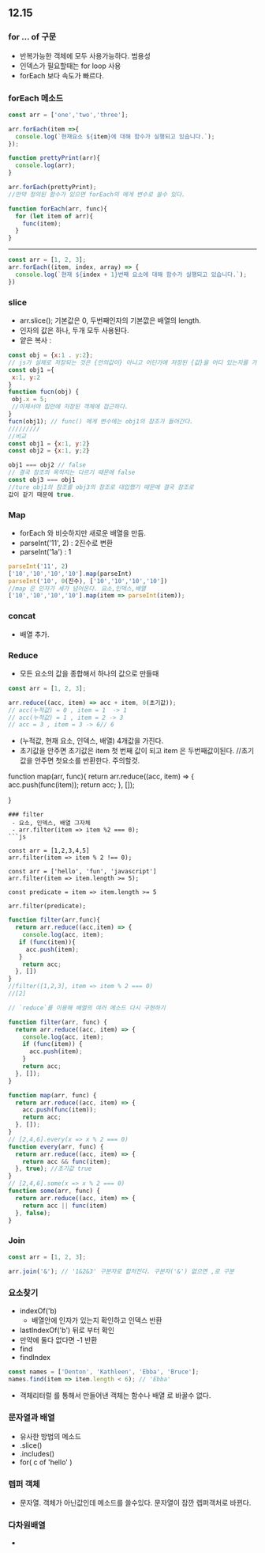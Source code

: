 ## 12.15
 ### for ... of 구문
  - 반복가능한 객체에 모두 사용가능하다. 범용성
  - 인덱스가 필요할때는 for loop 사용
  - forEach 보다 속도가 빠르다.
  
 ### forEach 메소드
```js
const arr = ['one','two','three'];

arr.forEach(item =>{
  console.log(`현재요소 ${item}에 대해 함수가 실행되고 있습니다.`);
});

function prettyPrint(arr){
  console.log(arr);
}

arr.forEach(prettyPrint);
//만약 정의된 함수가 있으면 forEach의 메게 변수로 쓸수 있다.

function forEach(arr, func){
  for (let item of arr){
    func(item);
  }
}
```
-----
```js
const arr = [1, 2, 3];
arr.forEach((item, index, array) => {
  console.log(`현재 ${index + 1}번째 요소에 대해 함수가 실행되고 있습니다.`);
})
```
 ### slice
 - arr.slice(); 기본값은 0, 두번째인자의 기본깞은 배열의 length.
 - 인자의 값은 하나, 두개 모두 사용된다.
 - 얕은 복사 : 
 ```js
 const obj = {x:1 . y:2};
 // js가 실제로 저장되는 것은 {안의값이} 아니고 어딘가에 저장된 {값}을 어디 있는지를 가르키는 값나타낸다(참조)
const obj1 ={
  x:1, y:2
}
function fucn(obj) {
  obj.x = 5;
  //이제서야 힙안에 저장된 객체에 접근하다.
}
fucn(obj1); // func() 메게 변수에는 obj1의 참조가 들어간다.
/////////
//비교
const obj1 = {x:1, y:2}
const obj2 = {x:1, y;2}

obj1 === obj2 // false
// 결국 참조의 목적지는 다르기 때문에 false
const obj3 === obj1
//ture obj1의 참조를 obj3의 참조로 대입했기 때문에 결국 참조로
값이 같기 때문에 true.
```
### Map
- forEach 와 비슷하지만 새로운 배열을 만듬.
- parseInt('11', 2) : 2진수로 변환
- parseInt('1a') : 1
```js
parseInt('11', 2)
['10','10','10','10'].map(parseInt)
parseInt('10', 0(진수), ['10','10','10','10'])
//map 은 인자가 세가 넘어온다. 요소,인덱스,배열
['10','10','10','10'].map(item => parseInt(item));
```
### concat
- 배열 추가.
### Reduce
- 모든 요소의 값을 종합해서 하나의 값으로 만들때
```js
const arr = [1, 2, 3];

arr.reduce((acc, item) => acc + item, 0(초기값)); 
// acc(누적값) = 0 , item = 1  -> 1
// acc(누적값) = 1 , item = 2 -> 3
// acc = 3 , item = 3 -> 6// 6
```
- (누적값, 현재 요소, 인덱스, 배열) 4개값을 가진다.
- 초기값을 안주면 초기값은 item 첫 번째 값이 되고 item 은 두번째값이된다. //초기값을 안주면 첫요소를 반환한다. 주의할것.

function map(arr, func){
  return arr.reduce((acc, item) => { 
   acc.push(func(item));
   return acc;
  }, []);
 
}
```
### filter
 - 요소, 인덱스, 배열 그자체
 - arr.filter(item => item %2 === 0);
```js

const arr = [1,2,3,4,5]
arr.filter(item => item % 2 !== 0);

const arr = ['hello', 'fun', 'javascript']
arr.filter(item => item.length >= 5);

const predicate = item => item.length >= 5

arr.filter(predicate);

```
```js
function filter(arr,func){
  return arr.reduce((acc,item) => {
    console.log(acc, item);
   if (func(item)){
     acc.push(item);
   }
    return acc;
  }, [])
}
//filter([1,2,3], item => item % 2 === 0)
//[2]
```
```js
// `reduce`를 이용해 배열의 여러 메소드 다시 구현하기

function filter(arr, func) {
  return arr.reduce((acc, item) => {
    console.log(acc, item);
    if (func(item)) {
      acc.push(item);
    }
    return acc;
  }, []);
}

function map(arr, func) {
  return arr.reduce((acc, item) => {
    acc.push(func(item));
    return acc;
  }, []);
}
// [2,4,6].every(x => x % 2 === 0)
function every(arr, func) {
  return arr.reduce((acc, item) => {
    return acc && func(item); 
  }, true); //초기값 true
}
// [2,4,6].some(x => x % 2 === 0)
function some(arr, func) {
  return arr.reduce((acc, item) => {
    return acc || func(item)
  }, false);
}
```
### Join
```js
const arr = [1, 2, 3];

arr.join('&'); // '1&2&3' 구분자로 합처진다. 구분자('&') 없으면 ,로 구분
```
### 요소찾기
- indexOf('b)
  - 배열안에 인자가 있는지 확인하고 인덱스 반환
- lastIndexOf('b') 뒤로 부터 확인
- 만약에 둘다 없다면  -1 반환
- find
- findIndex
```js
const names = ['Denton', 'Kathleen', 'Ebba', 'Bruce'];
names.find(item => item.length < 6); // 'Ebba'
```
- 객체리터럴 를 통해서 만들어낸 객체는 함수나 배열 로 바꿀수 없다.
### 문자열과 배열
- 유사한 방법의 메소드
- .slice()
- .includes()
- for( c of 'hello' )
### 렙퍼 객체
 - 문자열. 객체가 아닌값인데 메소드를 쓸수있다. 문자열이 잠깐 렙퍼객처로 바뀐다.
### 다차원배열
 - 




